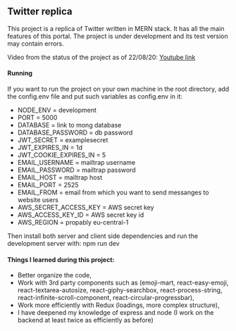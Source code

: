 ## Twitter replica

This project is a replica of Twitter written in MERN stack. It has all the main features of this portal. The project is under development and its test version may contain errors.

Video from the status of the project as of 22/08/20: [Youtube link](https://www.youtube.com/watch?v=ZYlMCxW5iRI&)

#### Running

If you want to run the project on your own machine in the root directory, add the config.env file and put such variables as config.env in it:

- NODE_ENV = development
- PORT = 5000
- DATABASE = link to mong database
- DATABASE_PASSWORD = db password
- JWT_SECRET = examplesecret
- JWT_EXPIRES_IN = 1d
- JWT_COOKIE_EXPIRES_IN = 5
- EMAIL_USERNAME = mailtrap username
- EMAIL_PASSWORD = mailtrap password
- EMAIL_HOST = mailtrap host
- EMAIL_PORT = 2525
- EMAIL_FROM = email from which you want to send messanges to website users
- AWS_SECRET_ACCESS_KEY = AWS secret key
- AWS_ACCESS_KEY_ID = AWS secret key id
- AWS_REGION = propably eu-central-1

Then install both server and client side dependencies and run the development server with: npm run dev

#### Things I learned during this project:

- Better organize the code,
- Work with 3rd party components such as (emoji-mart, react-easy-emoji, react-textarea-autosize, react-giphy-searchbox, react-process-string, react-infinite-scroll-component, react-circular-progressbar),
- Work more efficiently with Redux (loadings, more complex structure),
- I have deepened my knowledge of express and node (I work on the backend at least twice as efficiently as before)
